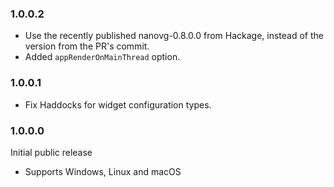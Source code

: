### 1.0.0.2

- Use the recently published nanovg-0.8.0.0 from Hackage, instead of the version from the PR's commit.
- Added `appRenderOnMainThread` option.

### 1.0.0.1

- Fix Haddocks for widget configuration types.

### 1.0.0.0

Initial public release

- Supports Windows, Linux and macOS
